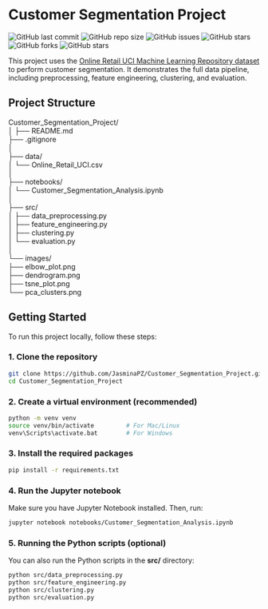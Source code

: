 # Customer Segmentation Project

![GitHub last commit](https://img.shields.io/github/last-commit/JasminaPZ/Customer_Segmentation_Project)
![GitHub repo size](https://img.shields.io/github/repo-size/JasminaPZ/Customer_Segmentation_Project)
![GitHub issues](https://img.shields.io/github/issues/JasminaPZ/Customer_Segmentation_Project)
![GitHub stars](https://img.shields.io/github/stars/JasminaPZ/Customer_Segmentation_Project?style=social)
![GitHub forks](https://img.shields.io/github/forks/JasminaPZ/Customer_Segmentation_Project?style=social)
![GitHub stars](https://img.shields.io/github/stars/JasminaPZ/Customer_Segmentation_Project?style=social)


This project uses the [Online Retail UCI Machine Learning Repository dataset](https://archive.ics.uci.edu/ml/datasets/online+retail) to perform customer segmentation. It demonstrates the full data pipeline, including preprocessing, feature engineering, clustering, and evaluation.

## Project Structure   

Customer_Segmentation_Project/    
│
├── README.md    
├── .gitignore    
│          
├── data/      
│ └── Online_Retail_UCI.csv      
│        
├── notebooks/        
│ └── Customer_Segmentation_Analysis.ipynb      
│        
├── src/        
│ ├── data_preprocessing.py      
│ ├── feature_engineering.py      
│ ├── clustering.py      
│ └── evaluation.py      
│        
└── images/      
├── elbow_plot.png      
├── dendrogram.png      
├── tsne_plot.png      
└── pca_clusters.png        

## Getting Started

To run this project locally, follow these steps:

### 1. Clone the repository

```bash
git clone https://github.com/JasminaPZ/Customer_Segmentation_Project.git
cd Customer_Segmentation_Project  
```
### 2. Create a virtual environment (recommended)

```bash
python -m venv venv
source venv/bin/activate         # For Mac/Linux
venv\Scripts\activate.bat        # For Windows
```
### 3. Install the required packages

```bash
pip install -r requirements.txt
```
### 4. Run the Jupyter notebook

Make sure you have Jupyter Notebook installed. Then, run:

```bash
jupyter notebook notebooks/Customer_Segmentation_Analysis.ipynb
```
### 5. Running the Python scripts (optional)

You can also run the Python scripts in the **src/** directory:

```bash
python src/data_preprocessing.py
python src/feature_engineering.py
python src/clustering.py
python src/evaluation.py
```
